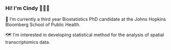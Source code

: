 ### Hi! I'm Cindy 🧑🏻‍🌾

<!--
**cindyfang70/cindyfang70** is a ✨ _special_ ✨ repository because its `README.md` (this file) appears on your GitHub profile.

Here are some ideas to get you started:

- 🔭 I’m currently working on ...
- 🌱 I’m currently learning ...
- 👯 I’m looking to collaborate on ...
- 🤔 I’m looking for help with ...
- 💬 Ask me about ...
- 📫 How to reach me: ...
- 😄 Pronouns: ...
- ⚡ Fun fact: ...
-->
🌱 I’m currently a third year Biostatistics PhD candidate at the Johns Hopkins Bloomberg School of Public Health.

🗺️ I'm interested in developing statistical method for the analysis of spatial transcriptomics data.
